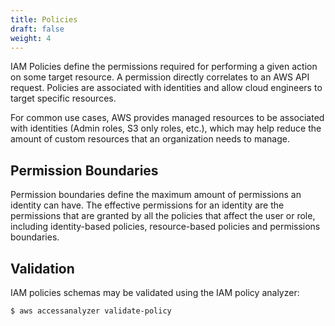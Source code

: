 ```yaml
---
title: Policies
draft: false
weight: 4
---
```


IAM Policies define the permissions required for performing a given action on some target resource. A permission directly correlates to an AWS API request. Policies are associated with identities and allow cloud engineers to target specific resources.

For common use cases, AWS provides managed resources to be associated with identities (Admin roles, S3 only roles, etc.), which may help reduce the amount of custom resources that an organization needs to manage.

## Permission Boundaries

Permission boundaries define the maximum amount of permissions an identity can have. The effective permissions for an identity are the permissions that are granted by all the policies that affect the user or role, including identity-based policies, resource-based policies and permissions boundaries.

## Validation

IAM policies schemas may be validated using the IAM policy analyzer:

```
$ aws accessanalyzer validate-policy
```
